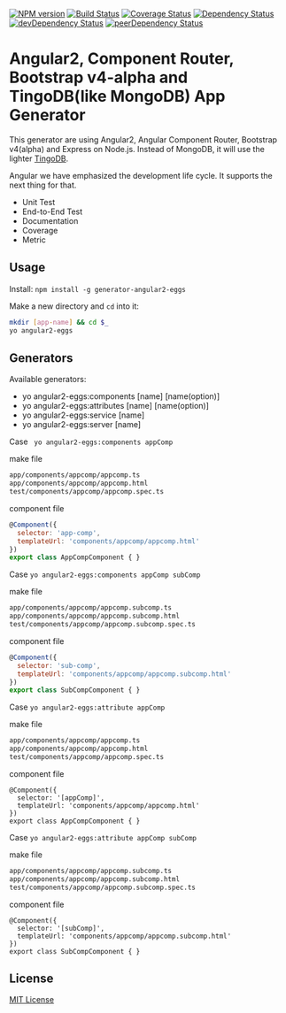 [![NPM version](http://img.shields.io/npm/v/generator-angular2-eggs.svg?style=flat-square)](https://npmjs.org/package/generator-angular2-eggs) [![Build Status](https://secure.travis-ci.org/albatrosary/generator-angular2-eggs.svg?branch=master)](http://travis-ci.org/albatrosary/generator-angular2-eggs) [![Coverage Status](https://coveralls.io/repos/albatrosary/generator-angular2-eggs/badge.png?branch=master)](https://coveralls.io/r/albatrosary/generator-angular2-eggs?branch=master) [![Dependency Status](https://david-dm.org/albatrosary/generator-angular2-eggs.svg)](https://david-dm.org/albatrosary/generator-angular2-eggs) [![devDependency Status](https://david-dm.org/albatrosary/generator-angular2-eggs/dev-status.svg)](https://david-dm.org/albatrosary/generator-angular2-eggs#info=devDependencies) [![peerDependency Status](https://david-dm.org/albatrosary/generator-angular2-eggs/peer-status.svg)](https://david-dm.org/albatrosary/generator-angular2-eggs#info=peerDependencies)

# Angular2, Component Router, Bootstrap v4-alpha and TingoDB(like MongoDB) App Generator 

This generator are using Angular2, Angular Component Router, Bootstrap v4(alpha) and Express on Node.js. Instead of MongoDB, it will use the lighter [TingoDB](http://www.tingodb.com/).  

Angular we have emphasized the development life cycle. It supports the next thing for that.

* Unit Test
* End-to-End Test
* Documentation
* Coverage
* Metric

## Usage

Install: `npm install -g generator-angular2-eggs`

Make a new directory and `cd` into it:
```bash
mkdir [app-name] && cd $_
yo angular2-eggs
```

## Generators

Available generators:

- yo angular2-eggs:components [name] [name(option)]
- yo angular2-eggs:attributes [name] [name(option)]
- yo angular2-eggs:service [name]
- yo angular2-eggs:server [name]

Case ` yo angular2-eggs:components appComp`

make file
```bash
app/components/appcomp/appcomp.ts
app/components/appcomp/appcomp.html
test/components/appcomp/appcomp.spec.ts
```

component file
```javascript
@Component({
  selector: 'app-comp',
  templateUrl: 'components/appcomp/appcomp.html'
})
export class AppCompComponent { }
```

Case `yo angular2-eggs:components appComp subComp`

make file
```bash
app/components/appcomp/appcomp.subcomp.ts
app/components/appcomp/appcomp.subcomp.html
test/components/appcomp/appcomp.subcomp.spec.ts
```

component file
```javascript
@Component({
  selector: 'sub-comp',
  templateUrl: 'components/appcomp/appcomp.subcomp.html'
})
export class SubCompComponent { }
```

Case `yo angular2-eggs:attribute appComp `

make file
```bash
app/components/appcomp/appcomp.ts
app/components/appcomp/appcomp.html
test/components/appcomp/appcomp.spec.ts
```

component file
```javascript1
@Component({
  selector: '[appComp]',
  templateUrl: 'components/appcomp/appcomp.html'
})
export class AppCompComponent { }
```

Case ` yo angular2-eggs:attribute appComp subComp `

make file
```bash
app/components/appcomp/appcomp.subcomp.ts
app/components/appcomp/appcomp.subcomp.html
test/components/appcomp/appcomp.subcomp.spec.ts
```

component file
```javascript1
@Component({
  selector: '[subComp]',
  templateUrl: 'components/appcomp/appcomp.subcomp.html'
})
export class SubCompComponent { }
```

## License

[MIT License](http://opensource.org/licenses/MIT)

